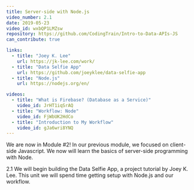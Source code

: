 ```yaml
---
title: Server-side with Node.js
video_number: 2.1
date: 2019-05-23
video_id: wxbQP1LMZsw
repository: https://github.com/CodingTrain/Intro-to-Data-APIs-JS
can_contribute: true

links:
  - title: "Joey K. Lee"
    url: https://jk-lee.com/work/
  - title: "Data Selfie App"
    url: https://github.com/joeyklee/data-selfie-app
  - title: "Node.js"
    url: https://nodejs.org/en/

videos:
  - title: "What is Firebase? (Database as a Service)"
    video_id: JrHT1iqSrAQ
  - title: "Workflow: Node"
    video_id: FjWbUK2HdCo
  - title: "Introduction to My Workflow"
    video_id: gJa6wri8YNQ
---
```

We are now in Module #2! In our previous module, we focused on client-side Javascript. We now will learn the basics of server-side programming with Node.

2.1 We will begin building the Data Selfie App, a project tutorial by Joey K. Lee. This unit we will spend time getting setup with Node.js and our workflow. 